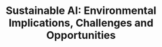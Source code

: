 ---
title: "Sustainable AI: Environmental Implications, Challenges and Opportunities"
publication_date: 2022-05-01
authors:
  - title: Peter Henderson
    organization: stanford-university/_index
  - title: Jieru Hu
    organization: stanford-university/_index
  - title: Joshua Romoff
    organization: mila/_index
  - title: Emma Brunskill
    organization: stanford-university/_index
  - title: Dan Jurafsky
    organization: stanford-university/_index
  - title: Joelle Pineau
    organization: mcgill-university/_index
categories:
  - sustainable/_index
tags:
  - environmental impact
  - AI
  - Sustainability
  - Carbon footprint
  - Green Computing
  - Climate Change
resource_type: research
summary: |
  This comprehensive survey examines the environmental impact of artificial intelligence throughout its lifecycle, from development to deployment and maintenance.

  The paper provides a systematic analysis of the challenges in making AI more sustainable, including hardware efficiency, algorithm design, and operational practices.

  The authors identify key opportunities for reducing AI's environmental footprint and propose a research agenda for sustainable AI development.
source_url: https://dl.acm.org/doi/10.1145/3487131
source_document: https://arxiv.org/pdf/2111.00364.pdf
source_organizations:
  - stanford-university/_index
  - mila/_index
  - mcgill-university/_index
language: en
--- 